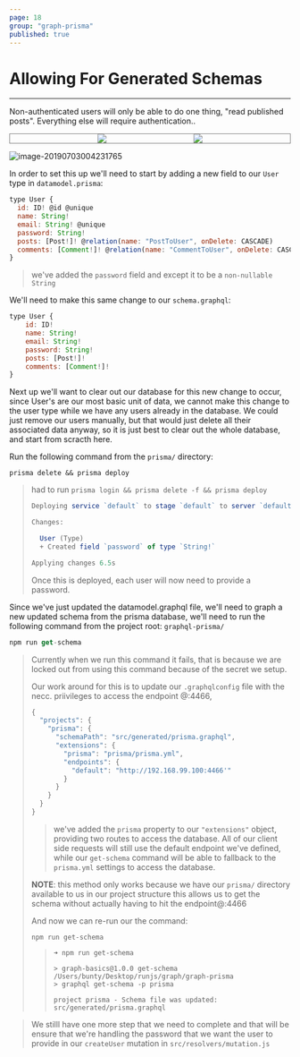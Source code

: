 ```yaml
---
page: 18
group: "graph-prisma"
published: true
---
```


# Allowing For Generated Schemas

---------------------------------

Non-authenticated users will only be able to do one thing, "read published posts". Everything else will require authentication..

<div style="display: flex; justify-content: space-evenly; border: 1px solid grey;">
    <div style="display: inline-block;" >
	    <img src="http://ww1.sinaimg.cn/large/006tNc79ly1g4mjqryw3wj30s40btt9x.jpg"/>
    </div>
    <div style="display: inline-block;">
    	<img src="http://ww3.sinaimg.cn/large/006tNc79ly1g4mjs8d5mdj30s80e5ta0.jpg"/>
    </div>
</div>

![image-20190703004231765](http://ww2.sinaimg.cn/large/006tNc79ly1g4mju0j1t6j30rz0e340b.jpg)

In order to set this up we'll need to start by adding a new field to our `User` type in `datamodel.prisma`:

```js
type User {
  id: ID! @id @unique
  name: String!
  email: String! @unique
  password: String!
  posts: [Post!]! @relation(name: "PostToUser", onDelete: CASCADE)
  comments: [Comment!]! @relation(name: "CommentToUser", onDelete: CASCADE)
}
```

> we've added the `password` field and except it to be a `non-nullable` `String`

We'll need to make this same change to our `schema.graphql`:

```js
type User {
    id: ID!
    name: String!
    email: String!
    password: String!
    posts: [Post!]!
    comments: [Comment!]!
}
```



Next up we'll want to clear out our database for this new change to occur, since User's are our most basic unit of data, we cannot make this change to the user type while we have any users already in the database. We could just remove our users manually, but that would just delete all their associated data anyway, so it is just best to clear out the whole database, and start from scracth here.

Run the following command from the `prisma/` directory:

```shell
prisma delete && prisma deploy
```

> had to run `prisma login && prisma delete -f && prisma deploy`
>
> ```js
> Deploying service `default` to stage `default` to server `default` 3.2s
> 
> Changes:
> 
>   User (Type)
>   + Created field `password` of type `String!`
> 
> Applying changes 6.5s
> ```
>
> Once this is deployed, each user will now need to provide a password.

Since we've just updated the datamodel.graphql file, we'll need to graph a new updated schema from the prisma database, we'll need to run the following command from the project root: `graphql-prisma/`

```js
npm run get-schema
```

> Currently when we run this command it fails, that is because we are locked out from using this command because of the secret we setup.
>
> Our work around for this is to update our `.graphqlconfig` file with the necc. priivileges to access the endpoint @:4466, 
>
> ```js
> {
>   "projects": {
>     "prisma": {
>       "schemaPath": "src/generated/prisma.graphql",
>       "extensions": {
>         "prisma": "prisma/prisma.yml",
>         "endpoints": {
>           "default": "http://192.168.99.100:4466'"
>         }
>       }
>     }
>   }
> }
> ```
>
> > we've added the `prisma` property to our `"extensions"` object, providing two routes to access the database. All of our client side requests will still use the default endpoint we've defined, while our `get-schema` command will be able to fallback to the `prisma.yml` settings to access the database.
>
> **NOTE**: this method only works because we have our `prisma/`  directory available to us in our project structure this allows us to get the schema without actually having to hit the endpoint@:4466
>
> And now we can re-run our the command:
>
> ```shell
> npm run get-schema
> ```
>
> > ```shell
> > ➜ npm run get-schema
> > 
> > > graph-basics@1.0.0 get-schema /Users/bunty/Desktop/runjs/graph/graph-prisma
> > > graphql get-schema -p prisma
> > 
> > project prisma - Schema file was updated: src/generated/prisma.graphql
> > ```



> We stilll have one more step that we need to complete and that will be ensure that we're handling the password that we want the user to provide in our `createUser` mutation in `src/resolvers/mutation.js`

